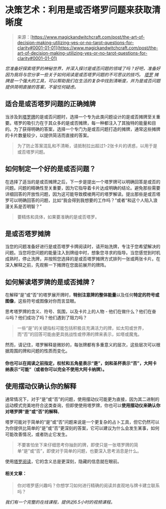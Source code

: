 <!--yml

category: 未分类

date: 2024-06-12 18:32:38

-->

# 决策艺术：利用是或否塔罗问题来获取清晰度

> 来源：[https://www.magickandwitchcraft.com/post/the-art-of-decision-making-utilizing-yes-or-no-tarot-questions-for-clarity#0001-01-01](https://www.magickandwitchcraft.com/post/the-art-of-decision-making-utilizing-yes-or-no-tarot-questions-for-clarity#0001-01-01)

*您准备好探索塔罗的神秘世界，并深入探讨是或否问题的领域了吗？好吧，准备好因为我将与您分享一些关于如何阅读是或否塔罗问题的不可思议的技巧。* [*塔罗*](https://www.magickandwitchcraft.com/post/intuitive-tarot-masterclass-learn-tarot-reading-in-20-days) *摊牌是一个强大的工具，可以帮助我们在生活的复杂中找到清晰度，并为是或否问题提供简明直接的答案，不留任何疑虑。*

## 适合是或否塔罗问题的正确摊牌

当涉及到[塔罗牌](https://www.magickandwitchcraft.com/post/intuitive-tarot-masterclass-learn-tarot-reading-in-20-days)的是或否问题时，选择一个专为此类问题设计的是或否摊牌至关重要。塔罗的吸引力在于其众多的是或否摊牌，每一种都注入了其独特的能量和目的。为了获得明确的答案，选择一个专门为是或否问题打造的摊牌，通常这些摊牌的卡片数量较少，以提供简洁而直接的答案。

> 为了防止答案混乱和不清晰，请抵制拉出超过1-2张卡片的诱惑，以用于是或否塔罗问题。

## 如何制定一个好的是或否问题？

在选择了适当的是或否摊牌之后，下一步是提出一个塔罗牌可以明确回答是或否的问题。问题的精确性至关重要，因为它指导着卡片达成明确的结论。避免那些需要详细回答的开放性问题，因为这可能导致模棱两可的塔罗解读。提出那些是或否塔罗可以明确回答的问题，比如“我会得到我想要的工作吗？”或者“和这个人陷入浪漫关系是否明智？”

> 要精炼和具体，如果要准确的是或否塔罗。

## 是或否塔罗摊牌

当您的问题准备好进行是或否塔罗卡牌阅读时，请开始洗牌，专注于您希望解决的问题。当您将您问题的能量注入到牌组中时，想象您寻求的指导。当您感觉到时机成熟时，停止洗牌，并按照您选择的是或否塔罗摊牌方式排列一张或两张卡片。在深入解释之前，先观察一下摊牌在您面前展开的牌阵。

## 如何解读塔罗牌的是或否摊牌？

在解释“是”或“否”的塔罗展开牌时，**特别注意牌的整体能量**以及任何**特定的符号或图像**，这些符号或图像对你而言显眼。

思考塔罗牌的含义、符号、氛围，以及卡片上的人物 - 他们在做什么？他们在奋斗吗？他们成功了吗？他们遇到了阻力吗？

> 一些“是”的关键指标可能包括积极且充满活力的牌，如太阳或世界，而“否”的回答可能由更具挑战性或停滞的牌来表示，如塔或魔鬼。

然而，请记住，塔罗解释是微妙的，每张牌都有多重意义的层次，这些层次可以根据周围的牌和问题的性质而变化。

#### 你也可以在阅读之前指定，权杖和五角星表示“是”，剑和圣杯表示“否”，大阿卡纳表示“可能”（或者你可以完全不使用大阿卡纳牌）。

## 使用摆动仪确认你的解释

通常情况下，对于“是”或“否”的问题，使用摆动仪可能更为直接，因为其二进制的运动模式完美地符合这类查询，但即使使用塔罗牌，你也可以**使用摆动仪来确认你对塔罗牌“是”或“否”的解释**。

塔罗可能对于简单的“是”或“否”问题来说是一个更复杂的占卜工具，但它仍然可以为你提供比简单的“是”或“否”更深刻的答案，它可以建议为什么会发生某事，如何可能改善情况，或者防止它发生。

> 不要害怕坐下来仔细思考你抽到的牌，即使只是一张塔罗牌的简单“是”或“否”，即使对于简单的问题，也要深入思考消息是什么。

使用[塔罗阅读](https://www.magickandwitchcraft.com/post/intuitive-tarot-masterclass-learn-tarot-reading-in-20-days)，它的含义总是更深刻，隐藏的信息就在眼前。

#### 相关文章：

> 你对塔罗感兴趣吗？你想学习如何进行精确的阅读并直观地与牌卡建立联系吗？

*我们有一个完整的在线课程，提供近6.5小时的视频课程。*
